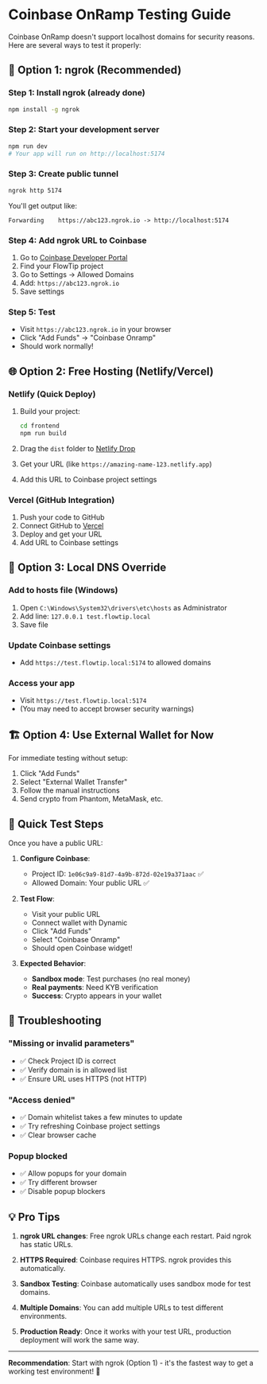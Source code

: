 # Coinbase OnRamp Testing Guide

Coinbase OnRamp doesn't support localhost domains for security reasons. Here are several ways to test it properly:

## 🚀 Option 1: ngrok (Recommended)

### Step 1: Install ngrok (already done)
```bash
npm install -g ngrok
```

### Step 2: Start your development server
```bash
npm run dev
# Your app will run on http://localhost:5174
```

### Step 3: Create public tunnel
```bash
ngrok http 5174
```

You'll get output like:
```
Forwarding    https://abc123.ngrok.io -> http://localhost:5174
```

### Step 4: Add ngrok URL to Coinbase
1. Go to [Coinbase Developer Portal](https://portal.cdp.coinbase.com/)
2. Find your FlowTip project
3. Go to Settings → Allowed Domains
4. Add: `https://abc123.ngrok.io`
5. Save settings

### Step 5: Test
- Visit `https://abc123.ngrok.io` in your browser
- Click "Add Funds" → "Coinbase Onramp"
- Should work normally!

## 🌐 Option 2: Free Hosting (Netlify/Vercel)

### Netlify (Quick Deploy)
1. Build your project:
   ```bash
   cd frontend
   npm run build
   ```

2. Drag the `dist` folder to [Netlify Drop](https://app.netlify.com/drop)

3. Get your URL (like `https://amazing-name-123.netlify.app`)

4. Add this URL to Coinbase project settings

### Vercel (GitHub Integration)
1. Push your code to GitHub
2. Connect GitHub to [Vercel](https://vercel.com)
3. Deploy and get your URL
4. Add URL to Coinbase settings

## 🔧 Option 3: Local DNS Override

### Add to hosts file (Windows)
1. Open `C:\Windows\System32\drivers\etc\hosts` as Administrator
2. Add line: `127.0.0.1 test.flowtip.local`
3. Save file

### Update Coinbase settings
- Add `https://test.flowtip.local:5174` to allowed domains

### Access your app
- Visit `https://test.flowtip.local:5174`
- (You may need to accept browser security warnings)

## 🏗️ Option 4: Use External Wallet for Now

For immediate testing without setup:

1. Click "Add Funds"
2. Select "External Wallet Transfer" 
3. Follow the manual instructions
4. Send crypto from Phantom, MetaMask, etc.

## 📱 Quick Test Steps

Once you have a public URL:

1. **Configure Coinbase**:
   - Project ID: `1e06c9a9-81d7-4a9b-872d-02e19a371aac` ✅
   - Allowed Domain: Your public URL ✅

2. **Test Flow**:
   - Visit your public URL
   - Connect wallet with Dynamic
   - Click "Add Funds"
   - Select "Coinbase Onramp"
   - Should open Coinbase widget!

3. **Expected Behavior**:
   - **Sandbox mode**: Test purchases (no real money)
   - **Real payments**: Need KYB verification
   - **Success**: Crypto appears in your wallet

## 🐛 Troubleshooting

### "Missing or invalid parameters"
- ✅ Check Project ID is correct
- ✅ Verify domain is in allowed list
- ✅ Ensure URL uses HTTPS (not HTTP)

### "Access denied"
- ✅ Domain whitelist takes a few minutes to update
- ✅ Try refreshing Coinbase project settings
- ✅ Clear browser cache

### Popup blocked
- ✅ Allow popups for your domain
- ✅ Try different browser
- ✅ Disable popup blockers

## 💡 Pro Tips

1. **ngrok URL changes**: Free ngrok URLs change each restart. Paid ngrok has static URLs.

2. **HTTPS Required**: Coinbase requires HTTPS. ngrok provides this automatically.

3. **Sandbox Testing**: Coinbase automatically uses sandbox mode for test domains.

4. **Multiple Domains**: You can add multiple URLs to test different environments.

5. **Production Ready**: Once it works with your test URL, production deployment will work the same way.

---

**Recommendation**: Start with ngrok (Option 1) - it's the fastest way to get a working test environment! 🚀 